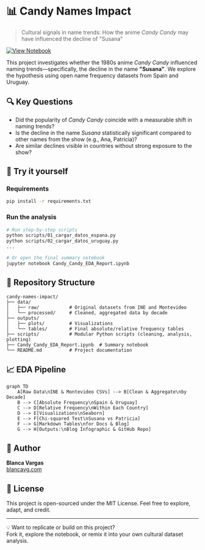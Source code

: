 # 📊 Candy Names Impact

> Cultural signals in name trends: How the anime *Candy Candy* may have influenced the decline of "Susana"

[![View Notebook](https://img.shields.io/badge/View-Notebook-blue?logo=jupyter)](./Candy_Candy_EDA_Report.ipynb)

This project investigates whether the 1980s anime *Candy Candy* influenced naming trends—specifically, the decline in the name **"Susana"**. We explore the hypothesis using open name frequency datasets from Spain and Uruguay.

## 🔍 Key Questions

- Did the popularity of *Candy Candy* coincide with a measurable shift in naming trends?
- Is the decline in the name *Susana* statistically significant compared to other names from the show (e.g., Ana, Patricia)?
- Are similar declines visible in countries without strong exposure to the show?

## 🚀 Try it yourself

### Requirements

```bash
pip install -r requirements.txt
```

### Run the analysis

```bash
# Run step-by-step scripts
python scripts/01_cargar_datos_espana.py
python scripts/02_cargar_datos_uruguay.py
...

# Or open the final summary notebook
jupyter notebook Candy_Candy_EDA_Report.ipynb
```

## 📂 Repository Structure

```
candy-names-impact/
├── data/
│   ├── raw/           # Original datasets from INE and Montevideo
│   └── processed/     # Cleaned, aggregated data by decade
├── outputs/
│   ├── plots/         # Visualizations
│   └── tables/        # Final absolute/relative frequency tables
├── scripts/           # Modular Python scripts (cleaning, analysis, plotting)
├── Candy_Candy_EDA_Report.ipynb  # Summary notebook
└── README.md          # Project documentation
```

## 📈 EDA Pipeline

```mermaid
graph TD
    A[Raw Data\nINE & Montevideo CSVs] --> B[Clean & Aggregate\nby Decade]
    B --> C[Absolute Frequency\nSpain & Uruguay]
    C --> D[Relative Frequency\nWithin Each Country]
    D --> E[Visualizations\nSeaborn]
    E --> F[Chi-squared Test\nSusana vs Patricia]
    F --> G[Markdown Tables\nfor Docs & Blog]
    G --> H[Outputs:\nBlog Infographic & GitHub Repo]
```

## 🙋 Author

**Blanca Vargas**  
[blancavg.com](https://blancavg.com)  


## 🪪 License

This project is open-sourced under the MIT License. Feel free to explore, adapt, and credit.

---

💡 Want to replicate or build on this project?  
Fork it, explore the notebook, or remix it into your own cultural dataset analysis.
